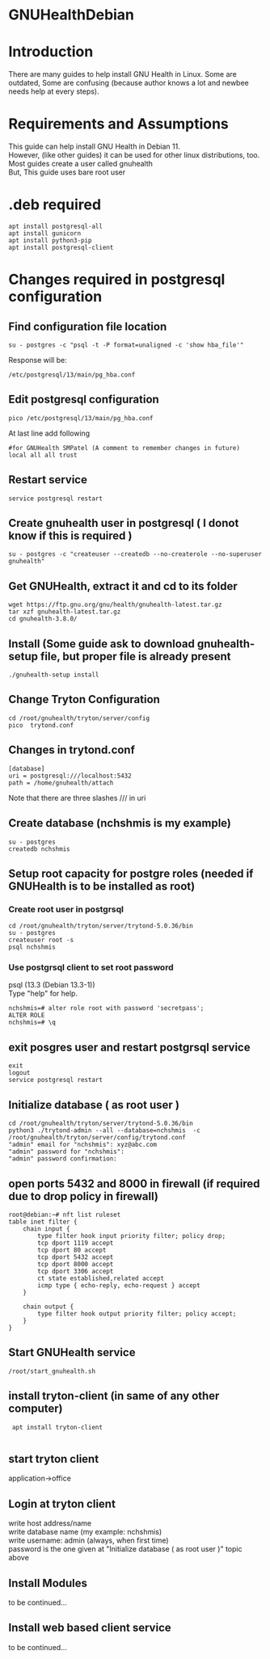 # GNUHealthDebian

# Introduction
  There are many guides to help install GNU Health in Linux. Some are outdated, Some are confusing (because author knows a lot and newbee needs help at every steps).
  
# Requirements and Assumptions
  This guide can help install GNU Health in Debian 11.  
  However, (like other guides) it can be used for other linux distributions, too.  
  Most guides create a user called gnuhealth  
  But, This guide uses bare root user
  
  
# .deb required

```
apt install postgresql-all  
apt install gunicorn  
apt install python3-pip  
apt install postgresql-client  
```

# Changes required in postgresql configuration

## Find configuration file location
```
su - postgres -c "psql -t -P format=unaligned -c 'show hba_file'"
```

Response will be:
```
/etc/postgresql/13/main/pg_hba.conf
```

## Edit postgresql configuration
```
pico /etc/postgresql/13/main/pg_hba.conf
```

At last line add  following 

```
#for GNUHealth SMPatel (A comment to remember changes in future)
local all all trust
```
## Restart service
```
service postgresql restart
```

## Create gnuhealth user in postgresql ( I donot know if this is required )
```
su - postgres -c "createuser --createdb --no-createrole --no-superuser gnuhealth"
```

## Get GNUHealth, extract it and cd to its folder 

```
wget https://ftp.gnu.org/gnu/health/gnuhealth-latest.tar.gz
tar xzf gnuhealth-latest.tar.gz
cd gnuhealth-3.8.0/
```

## Install (Some guide ask to download gnuhealth-setup file, but proper file is already present
```
./gnuhealth-setup install
```

## Change Tryton Configuration
```
cd /root/gnuhealth/tryton/server/config  
pico  trytond.conf  
```

## Changes in trytond.conf   
```
[database]  
uri = postgresql:///localhost:5432  
path = /home/gnuhealth/attach  
```
Note that there are three slashes /// in uri  

## Create database (nchshmis is my example)
```
su - postgres 
createdb nchshmis  
```

## Setup root capacity for postgre roles (needed if GNUHealth is to be installed as root)

### Create root user in postgrsql
```
cd /root/gnuhealth/tryton/server/trytond-5.0.36/bin  
su - postgres  
createuser root -s  
psql nchshmis
```

###  Use postgrsql client to set root password

psql (13.3 (Debian 13.3-1))  
Type "help" for help.  

```
nchshmis=# alter role root with password 'secretpass';
ALTER ROLE
nchshmis=# \q
```
##  exit posgres user and restart postgrsql service
```
exit
logout
service postgresql restart
```

## Initialize database ( as root user )
```
cd /root/gnuhealth/tryton/server/trytond-5.0.36/bin  
python3 ./trytond-admin --all --database=nchshmis  -c /root/gnuhealth/tryton/server/config/trytond.conf  
"admin" email for "nchshmis": xyz@abc.com
"admin" password for "nchshmis": 
"admin" password confirmation:  
```

## open ports 5432 and 8000 in firewall (if required due to drop policy in firewall)
```
root@debian:~# nft list ruleset
table inet filter {
	chain input {
		type filter hook input priority filter; policy drop;
		tcp dport 1119 accept
		tcp dport 80 accept
		tcp dport 5432 accept
		tcp dport 8000 accept
		tcp dport 3306 accept
		ct state established,related accept
		icmp type { echo-reply, echo-request } accept
	}

	chain output {
		type filter hook output priority filter; policy accept;
	}
}
```


## Start GNUHealth service
```
/root/start_gnuhealth.sh
```

## install  tryton-client (in same of any other computer)
```
 apt install tryton-client  
 
```
## start tryton client
application->office  

## Login at tryton client

write host address/name    
write database name (my example: nchshmis)  
write username: admin (always, when first time)  
password is the one given at "Initialize database ( as root user )" topic above  

## Install Modules
to be continued...

## Install web based client service
to be continued...


